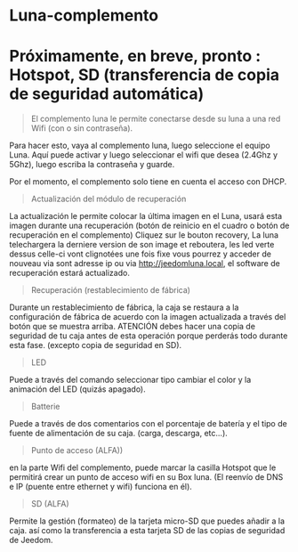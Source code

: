 # Luna-complemento

# Próximamente, en breve, pronto : Hotspot, SD (transferencia de copia de seguridad automática)

> El complemento luna le permite conectarse desde su luna a una red Wifi (con o sin contraseña).

Para hacer esto, vaya al complemento luna, luego seleccione el equipo Luna.
Aquí puede activar y luego seleccionar el wifi que desea (2.4Ghz y 5Ghz), luego escriba la contraseña y guarde.

Por el momento, el complemento solo tiene en cuenta el acceso con DHCP.

> Actualización del módulo de recuperación

La actualización le permite colocar la última imagen en el Luna, usará esta imagen durante una recuperación (botón de reinicio en el cuadro o botón de recuperación en el complemento)
Cliquez sur le bouton recovery, La luna telechargera la derniere version de son image et reboutera, les led verte dessus celle-ci vont clignotées une fois fixe vous pourrez y acceder de nouveau via sont adresse ip ou via http://jeedomluna.local, el software de recuperación estará actualizado.

> Recuperación (restablecimiento de fábrica)

Durante un restablecimiento de fábrica, la caja se restaura a la configuración de fábrica de acuerdo con la imagen actualizada a través del botón que se muestra arriba. ATENCIÓN debes hacer una copia de seguridad de tu caja antes de esta operación porque perderás todo durante esta fase. (excepto copia de seguridad en SD).

> LED

Puede a través del comando seleccionar tipo cambiar el color y la animación del LED (quizás apagado).

> Batterie

Puede a través de dos comentarios con el porcentaje de batería y el tipo de fuente de alimentación de su caja. (carga, descarga, etc...).

> Punto de acceso (ALFA))

en la parte Wifi del complemento, puede marcar la casilla Hotspot que le permitirá crear un punto de acceso wifi en su Box luna. (El reenvío de DNS e IP (puente entre ethernet y wifi) funciona en él).

> SD (ALFA)

Permite la gestión (formateo) de la tarjeta micro-SD que puedes añadir a la caja. así como la transferencia a esta tarjeta SD de las copias de seguridad de Jeedom.